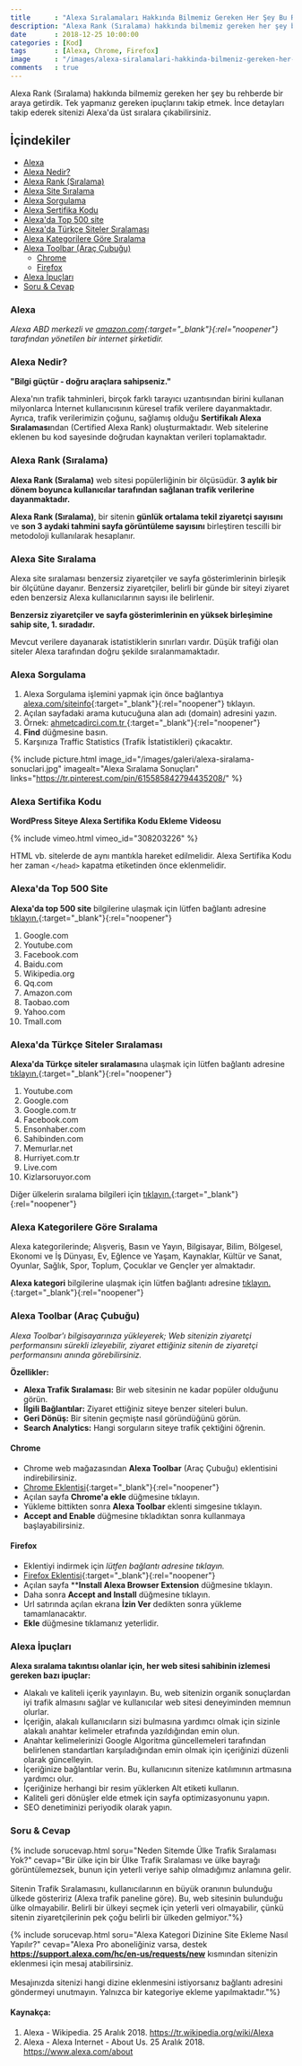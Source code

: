 ```yaml
--- 
title      : "Alexa Sıralamaları Hakkında Bilmemiz Gereken Her Şey Bu Rehberde" 
description: "Alexa Rank (Sıralama) hakkında bilmemiz gereken her şey bu rehberde bir araya getirdik. Tek yapmanız gereken ipuçlarını takip etmek. "  
date       : 2018-12-25 10:00:00 
categories : [Kod] 
tags       : [Alexa, Chrome, Firefox] 
image      : "/images/alexa-siralamalari-hakkinda-bilmeniz-gereken-her-sey-bu-rehberde.png" 
comments   : true 
--- 
```


Alexa Rank (Sıralama) hakkında bilmemiz gereken her şey bu rehberde bir araya getirdik. Tek yapmanız gereken ipuçlarını takip etmek. İnce detayları takip ederek sitenizi Alexa'da üst sıralara çıkabilirsiniz.

## İçindekiler
- [Alexa]({{site.url}}/2018/alexa-siralamalari-hakkinda-bilmeniz-gereken-her-sey-bu-rehberde/#alexa)
- [Alexa Nedir?]({{site.url}}/2018/alexa-siralamalari-hakkinda-bilmeniz-gereken-her-sey-bu-rehberde/#alexa-nedir)
- [Alexa Rank (Sıralama)]({{site.url}}/2018/alexa-siralamalari-hakkinda-bilmeniz-gereken-her-sey-bu-rehberde/#alexa-rank-sıralama)
- [Alexa Site Sıralama]({{site.url}}/2018/alexa-siralamalari-hakkinda-bilmeniz-gereken-her-sey-bu-rehberde/#alexa-site-sıralama)
- [Alexa Sorgulama]({{site.url}}/2018/alexa-siralamalari-hakkinda-bilmeniz-gereken-her-sey-bu-rehberde/#alexa-sorgulama)
- [Alexa Sertifika Kodu]({{site.url}}/2018/alexa-siralamalari-hakkinda-bilmeniz-gereken-her-sey-bu-rehberde/#alexa-sertifika-kodu)
- [Alexa'da Top 500 site]({{site.url}}/2018/alexa-siralamalari-hakkinda-bilmeniz-gereken-her-sey-bu-rehberde/#alexada-top-500-site)
- [Alexa'da Türkçe Siteler Sıralaması]({{site.url}}/2018/alexa-siralamalari-hakkinda-bilmeniz-gereken-her-sey-bu-rehberde/#alexada-türkçe-siteler-sıralaması)
- [Alexa Kategorilere Göre Sıralama]({{site.url}}/2018/alexa-siralamalari-hakkinda-bilmeniz-gereken-her-sey-bu-rehberde/#alexa-kategorilere-göre-sıralama)
- [Alexa Toolbar (Araç Çubuğu)]({{site.url}}/2018/alexa-siralamalari-hakkinda-bilmeniz-gereken-her-sey-bu-rehberde/#alexa-toolbar-araç-çubuğu)
	- [Chrome]({{site.url}}/2018/alexa-siralamalari-hakkinda-bilmeniz-gereken-her-sey-bu-rehberde/#chrome)
	- [Firefox]({{site.url}}/2018/alexa-siralamalari-hakkinda-bilmeniz-gereken-her-sey-bu-rehberde/#firefox)
- [Alexa İpuçları]({{site.url}}/2018/alexa-siralamalari-hakkinda-bilmeniz-gereken-her-sey-bu-rehberde/#alexa-ipuçları)
- [Soru & Cevap]({{site.url}}/2018/alexa-siralamalari-hakkinda-bilmeniz-gereken-her-sey-bu-rehberde/#soru--cevap)


### Alexa 
*Alexa ABD merkezli ve [amazon.com](https://www.amazon.com){:target="_blank"}{:rel="noopener"} tarafından yönetilen bir internet şirketidir.*

### Alexa Nedir?
**"Bilgi güçtür - doğru araçlara sahipseniz."**

Alexa'nın trafik tahminleri, birçok farklı tarayıcı uzantısından birini kullanan milyonlarca İnternet kullanıcısının küresel trafik verilere dayanmaktadır. Ayrıca, trafik verilerimizin çoğunu, sağlamış olduğu **Sertifikalı Alexa Sıralaması**ndan (Certified Alexa Rank) oluşturmaktadır. Web sitelerine eklenen bu kod sayesinde doğrudan kaynaktan verileri toplamaktadır. 

### Alexa Rank (Sıralama)
**Alexa Rank (Sıralama)** web sitesi popülerliğinin bir ölçüsüdür. **3 aylık bir dönem boyunca kullanıcılar tarafından sağlanan trafik verilerine dayanmaktadır.**

**Alexa Rank (Sıralama)**, bir sitenin **günlük ortalama tekil ziyaretçi sayısını** ve **son 3 aydaki tahmini sayfa görüntüleme sayısını** birleştiren tescilli bir metodoloji kullanılarak hesaplanır. 

### Alexa Site Sıralama
Alexa site sıralaması benzersiz ziyaretçiler ve sayfa gösterimlerinin birleşik bir ölçütüne dayanır. Benzersiz ziyaretçiler, belirli bir günde bir siteyi ziyaret eden benzersiz Alexa kullanıcılarının sayısı ile belirlenir. 

**Benzersiz ziyaretçiler ve sayfa gösterimlerinin en yüksek birleşimine sahip site, 1. sıradadır.**

Mevcut verilere dayanarak istatistiklerin sınırları vardır. Düşük trafiği olan siteler Alexa tarafından doğru şekilde sıralanmamaktadır. 

### Alexa Sorgulama
1. Alexa Sorgulama işlemini yapmak için önce bağlantıya [alexa.com/siteinfo](https://www.alexa.com/siteinfo/){:target="_blank"}{:rel="noopener"} tıklayın. 
2. Açılan sayfadaki arama kutucuğuna alan adı (domain) adresini yazın.
3. Örnek: [ahmetcadirci.com.tr ](https://www.alexa.com/siteinfo/ahmetcadirci.com.tr){:target="_blank"}{:rel="noopener"}
4. **Find** düğmesine basın.
5. Karşınıza Traffic Statistics (Trafik İstatistikleri) çıkacaktır.

{% include picture.html image_id="/images/galeri/alexa-siralama-sonuclari.jpg" imagealt="Alexa Sıralama Sonuçları" links="https://tr.pinterest.com/pin/615585842794435208/" %} 

### Alexa Sertifika Kodu

**WordPress Siteye Alexa Sertifika Kodu Ekleme Videosu**

{% include vimeo.html vimeo_id="308203226" %}

HTML vb. sitelerde de aynı mantıkla hareket edilmelidir. Alexa Sertifika Kodu her zaman `</head>` kapatma etiketinden önce eklenmelidir. 

### Alexa'da Top 500 Site
**Alexa'da top 500 site** bilgilerine ulaşmak için lütfen bağlantı adresine [tıklayın.](https://www.alexa.com/topsites){:target="_blank"}{:rel="noopener"}

1. Google.com
2. Youtube.com
3. Facebook.com
4. Baidu.com
5. Wikipedia.org
6. Qq.com
7. Amazon.com
8. Taobao.com
9. Yahoo.com
10. Tmall.com

### Alexa'da Türkçe Siteler Sıralaması
**Alexa'da Türkçe siteler sıralaması**na ulaşmak için lütfen bağlantı adresine [tıklayın.](https://www.alexa.com/topsites/countries/TR){:target="_blank"}{:rel="noopener"}

1. Youtube.com
2. Google.com
3. Google.com.tr
4. Facebook.com
5. Ensonhaber.com
6. Sahibinden.com
7. Memurlar.net
8. Hurriyet.com.tr
9. Live.com
10. Kizlarsoruyor.com

Diğer ülkelerin sıralama bilgileri için [tıklayın.](https://www.alexa.com/topsites/countries){:target="_blank"}{:rel="noopener"}

### Alexa Kategorilere Göre Sıralama

Alexa kategorilerinde; Alışveriş, Basın ve Yayın, Bilgisayar, Bilim, Bölgesel, Ekonomi ve İş Dünyası, Ev, Eğlence ve Yaşam, Kaynaklar, Kültür ve Sanat, Oyunlar, Sağlık, Spor, Toplum, Çocuklar ve Gençler yer almaktadır.

**Alexa kategori** bilgilerine ulaşmak için lütfen bağlantı adresine [tıklayın.](https://www.alexa.com/topsites/category){:target="_blank"}{:rel="noopener"}

### Alexa Toolbar (Araç Çubuğu)
*Alexa Toolbar'ı bilgisayarınıza yükleyerek; Web sitenizin ziyaretçi performansını sürekli izleyebilir, ziyaret ettiğiniz sitenin de ziyaretçi performansını anında görebilirsiniz.*

**Özellikler:**
- **Alexa Trafik Sıralaması:** Bir web sitesinin ne kadar popüler olduğunu görün.
- **İlgili Bağlantılar:** Ziyaret ettiğiniz siteye benzer siteleri bulun.
- **Geri Dönüş:** Bir sitenin geçmişte nasıl göründüğünü görün.
- **Search Analytics:** Hangi sorguların siteye trafik çektiğini öğrenin.

#### Chrome
- Chrome web mağazasından **Alexa Toolbar** (Araç Çubuğu) eklentisini indirebilirsiniz. 
- [Chrome Eklentisi](https://chrome.google.com/webstore/detail/alexa-traffic-rank/cknebhggccemgcnbidipinkifmmegdel){:target="_blank"}{:rel="noopener"}
- Açılan sayfa **Chrome'a ekle** düğmesine tıklayın. 
- Yükleme bittikten sonra **Alexa Toolbar** eklenti simgesine tıklayın.
- **Accept and Enable** düğmesine tıkladıktan sonra kullanmaya başlayabilirsiniz.

#### Firefox
- Eklentiyi indirmek için *lütfen bağlantı adresine tıklayın.*
- [Firefox Eklentisi](https://www.alexa.com/toolbar?browser=firefox){:target="_blank"}{:rel="noopener"}
- Açılan sayfa ****Install Alexa Browser Extension** düğmesine tıklayın. 
- Daha sonra **Accept and Install** düğmesine tıklayın. 
- Url satırında açılan ekrana **İzin Ver** dedikten sonra yükleme tamamlanacaktır.
- **Ekle** düğmesine tıklamanız yeterlidir.

### Alexa İpuçları

**Alexa sıralama takıntısı olanlar için, her web sitesi sahibinin izlemesi gereken bazı ipuçlar:**

- Alakalı ve kaliteli içerik yayınlayın. Bu, web sitenizin organik sonuçlardan iyi trafik almasını sağlar ve kullanıcılar web sitesi deneyiminden memnun olurlar.
- İçeriğin, alakalı kullanıcıların sizi bulmasına yardımcı olmak için sizinle alakalı anahtar kelimeler etrafında yazıldığından emin olun.
- Anahtar kelimelerinizi Google Algoritma güncellemeleri tarafından belirlenen standartları karşıladığından emin olmak için içeriğinizi düzenli olarak güncelleyin.
- İçeriğinize bağlantılar verin. Bu, kullanıcının sitenize katılımının artmasına yardımcı olur.
- İçeriğinize herhangi bir resim yüklerken Alt etiketi kullanın.
- Kaliteli geri dönüşler elde etmek için sayfa optimizasyonunu yapın.
- SEO denetiminizi periyodik olarak yapın.

### Soru & Cevap

{% include sorucevap.html soru="Neden Sitemde Ülke Trafik Sıralaması Yok?" cevap="Bir ülke için bir Ülke Trafik Sıralaması ve ülke bayrağı görüntülemezsek, bunun için yeterli veriye sahip olmadığımız anlamına gelir. <br><br> Sitenin Trafik Sıralamasını, kullanıcılarının en büyük oranının bulunduğu ülkede gösteririz (Alexa trafik paneline göre). Bu, web sitesinin bulunduğu ülke olmayabilir. Belirli bir ülkeyi seçmek için yeterli veri olmayabilir, çünkü sitenin ziyaretçilerinin pek çoğu belirli bir ülkeden gelmiyor."%}

{% include sorucevap.html soru="Alexa Kategori Dizinine Site Ekleme Nasıl Yapılır?" cevap="Alexa Pro aboneliğiniz varsa,  destek <b>https://support.alexa.com/hc/en-us/requests/new</b> kısmından sitenizin eklenmesi için mesaj atabilirsiniz. <br><br> Mesajınızda sitenizi hangi dizine eklenmesini istiyorsanız bağlantı adresini göndermeyi unutmayın.  Yalnızca bir kategoriye ekleme yapılmaktadır."%}


#### Kaynakça:
1. Alexa - Wikipedia. 25 Aralık 2018. https://tr.wikipedia.org/wiki/Alexa
2. Alexa - Alexa Internet - About Us. 25 Aralık 2018. https://www.alexa.com/about